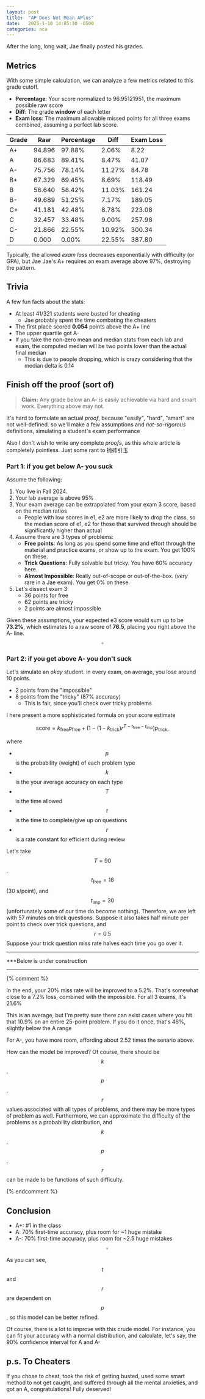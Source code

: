 ```yaml
---
layout: post
title:  "AP Does Not Mean APlus"
date:   2025-1-10 14:05:30 -0500
categories: aca
---
```

After the long, long wait, Jae finally posted his grades.
## Metrics
With some simple calculation, we can analyze a few metrics related to this grade cutoff. 
- **Percentage**: Your score normalized to 96.95121951, the maximum possible raw score
- **Diff**: The grade **window** of each letter
- **Exam loss**: The maximum allowable missed points for all three exams combined, assuming a perfect lab score.

| Grade | Raw     | Percentage   | Diff    | Exam Loss |
|-------|---------|---------|---------|-----------|
| A+    | 94.896  | 97.88%  | 2.06%   | 8.22      |
| A     | 86.683  | 89.41%  | 8.47%   | 41.07     |
| A-    | 75.756  | 78.14%  | 11.27%  | 84.78     |
| B+    | 67.329  | 69.45%  | 8.69%   | 118.49    |
| B     | 56.640  | 58.42%  | 11.03%  | 161.24    |
| B-    | 49.689  | 51.25%  | 7.17%   | 189.05    |
| C+    | 41.181  | 42.48%  | 8.78%   | 223.08    |
| C     | 32.457  | 33.48%  | 9.00%   | 257.98    |
| C-    | 21.866  | 22.55%  | 10.92%  | 300.34    |
| D     | 0.000   | 0.00%   | 22.55%  | 387.80    |


Typically, the allowed *exam loss* decreases exponentially with difficulty (or GPA), but Jae Jae's A+ requires an exam average above 97%, destroying the pattern.

## Trivia
A few fun facts about the stats:
- At least 41/321 students were busted for cheating
    - Jae probably spent the time combating the cheaters
- The first place scored **0.054** points above the A+ line
- The upper quartile got A-
- If you take the non-zero mean and median stats from each lab and exam, the computed median will be two points lower than the actual final median
    - This is due to people dropping, which is crazy considering that the median delta is 0.14

    
## Finish off the proof (sort of)
> **Claim:** Any grade below an A- is easily achievable via hard and smart work. Everything above may not.

It's hard to formulate an actual *proof*, because "easily", "hard", "smart" are not well-defined. so we'll make a few assumptions and *not-so-rigorous* definitions, simulating a student's exam performance

Also I don't wish to write any complete *proof*s, as this whole article is completely pointless. Just some rant to 抛砖引玉

### Part 1: if you get below A- you suck

Assume the following:

1. You live in Fall 2024.
2. Your lab average is above 95%
3. Your exam average can be extrapolated from your exam 3 score, based on the median ratios
    - People with low scores in e1, e2 are more likely to drop the class, so the median score of e1, e2 for those that survived through should be significantly higher than actual
4. Assume there are 3 types of problems:
    - **Free points**: As long as you spend some time and effort through the material and practice exams, or show up to the exam. You get 100% on these.
    - **Trick Questions**: Fully solvable but tricky. You have 60% accuracy here.
    - **Almost Impossible**: Really out-of-scope or out-of-the-box. (*very* rare in a Jae exam). You get 0% on these.
5. Let's dissect exam 3:
    - 36 points for free
    - 62 points are tricky
    - 2 points are almost impossible

Given these assumptions, your expected e3 score would sum up to be **73.2%**, which estimates to a raw score of **76.5**, placing you right above the A- line.
$$\square$$

### Part 2: if you get above A- you don't suck


Let's simulate an *okay* student. in every exam, on average, you lose around 10 points.
- 2 points from the "impossible"
- 8 points from the "tricky" (87% accuracy)
    - This is fair, since you'll check over tricky problems



I here present a more sophisticated formula on your score estimate

$$\mathrm{score} = k_{\mathrm{free}}p_{\mathrm{free}} + (1-(1-k_{\mathrm{trick}}) r^{T-t_\mathrm{free}-t_{\mathrm{imp}}}) p_{\mathrm{trick}}, $$

where 
- $$p$$ is the probability (weight) of each problem type
- $$k$$ is the your average accuracy on each type
- $$T$$ is the time allowed
- $$t$$ is the time to complete/give up on questions
- $$r$$ is a rate constant for efficient during review

Let's take $$T = 90$$, $$t_\mathrm{free} = 18$$ (30 s/point), and $$t_\mathrm{imp} = 30$$ (unfortunately some of our time do become nothing). Therefore, we are left with 57 minutes on trick questions. Suppose it also takes half minute per point to check over trick questions, and $$ r = 0.5$$ Suppose your trick question miss rate halves each time you go over it.

---

***Below is under construction
***
{% comment %}

In the end, your 20% miss rate will be improved to a 5.2%. That's somewhat close to a 7.2% loss, combined with the impossible. For all 3 exams, it's 21.6%

This is an average, but I'm pretty sure there can exist cases where you hit that 10.9% on an entire 25-point problem. If you do it once, that's 46%, slightly below the A range

For A-, you have more room, affording about 2.52 times the senario above. 

How can the model be improved? Of course, there should be $$k$$, $$p$$, $$r$$ values associated with all types of problems, and there may be more types of problem as well. Furthermore, we can approximate the difficulty of the problems as a probability distribution, and $$k$$, $$p$$, $$r$$ can be made to be functions of such difficulty. 

{% endcomment %}

## Conclusion
- A+: #1 in the class
- A: 70% first-time accuracy, plus room for ~1 huge mistake
- A-: 70% first-time accuracy, plus room for ~2.5 huge mistakes $$\square$$

As you can see, $$t$$ and $$r$$ are dependent on $$p$$, so this model can be better refined. 

Of course, there is a lot to improve with this crude model. For instance, you can fit your accuracy with a normal distribution, and calculate, let's say, the 90% confidence interval for A and A-

## p.s. To Cheaters
If you chose to cheat, took the risk of getting busted, used some smart method to not get caught, and suffered through all the mental anxieties, and got an A, congratulations! Fully deserved!
